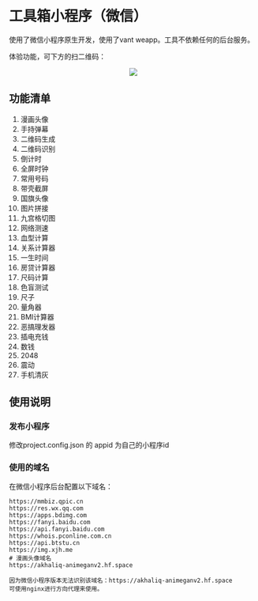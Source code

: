 # 工具箱小程序（微信）

使用了微信小程序原生开发，使用了vant weapp。工具不依赖任何的后台服务。

体验功能，可下方的扫二维码：
<p align="center">
  <img src="./images/wxscan.png">
</p>

## 功能清单
1. 漫画头像
2. 手持弹幕
3. 二维码生成
4. 二维码识别
5. 倒计时
6. 全屏时钟
7. 常用号码
8. 带壳截屏
9. 国旗头像
10. 图片拼接
11. 九宫格切图
12. 网络测速
13. 血型计算
14. 关系计算器
15. 一生时间
16. 房贷计算器
17. 尺码计算
18. 色盲测试
19. 尺子
20. 量角器
21. BMI计算器
22. 恶搞理发器
23. 插电充钱
24. 数钱
25. 2048
26. 震动
27. 手机清灰

## 使用说明

### 发布小程序
修改project.config.json 的 appid 为自己的小程序id

### 使用的域名

在微信小程序后台配置以下域名：
```
https://mmbiz.qpic.cn
https://res.wx.qq.com
https://apps.bdimg.com
https://fanyi.baidu.com
https://api.fanyi.baidu.com
https://whois.pconline.com.cn
https://api.btstu.cn
https://img.xjh.me
# 漫画头像域名
https://akhaliq-animeganv2.hf.space

因为微信小程序版本无法识别该域名：https://akhaliq-animeganv2.hf.space
可使用nginx进行方向代理来使用。
```
